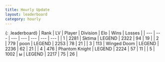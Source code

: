 ```yaml
---
title: Hourly Update
layout: leaderboard
category: hourly
---
```


{: .leaderboard}
| Rank | LV | Player | Division | Elo | Wins | Losses |
| --- | --- | --- | --- | --- | --- | --- |
| <span data-change="0">1</span> | 2281 | <span title="ID: 353063">Sktima</span> | LEGEND | <span data-change="0">2322</span> | <span data-change="0">94</span> | <span data-change="0">19</span> |
| <span data-change="0">2</span> | 779 | <span title="ID: 540690">poon</span> | LEGEND | <span data-change="0">2253</span> | <span data-change="0">78</span> | <span data-change="0">21</span> |
| <span data-change="0">3</span> | 113 | <span title="ID: 744396">Winged Doom</span> | LEGEND | <span data-change="-3">2236</span> | <span data-change="2">62</span> | <span data-change="1">21</span> |
| <span data-change="0">4</span> | 476 | <span title="ID: 742939">Phantom Knight</span> | LEGEND | <span data-change="0">2224</span> | <span data-change="0">57</span> | <span data-change="0">11</span> |
| <span data-change="0">5</span> | 1002 | <span title="ID: 402846">ы</span> | LEGEND | <span data-change="0">2217</span> | <span data-change="0">75</span> | <span data-change="0">26</span> |